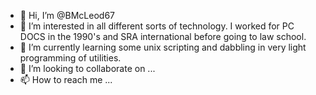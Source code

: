 - 👋 Hi, I’m @BMcLeod67
- 👀 I’m interested in all different sorts of technology.  I worked for PC DOCS in the 1990's and SRA international before going to law school. 
- 🌱 I’m currently learning some unix scripting and dabbling in very light programming of utilities.
- 💞️ I’m looking to collaborate on ...
- 📫 How to reach me ...

<!---
BMcLeod67/BMcLeod67 is a ✨ special ✨ repository because its `README.md` (this file) appears on your GitHub profile.
You can click the Preview link to take a look at your changes.
--->
